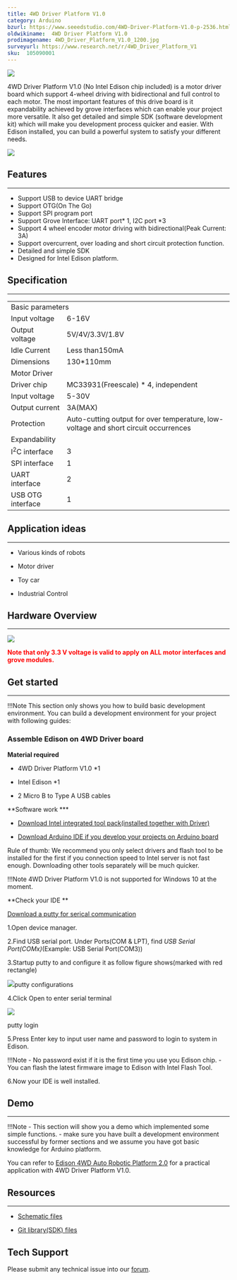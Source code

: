 ```yaml
---
title: 4WD Driver Platform V1.0
category: Arduino
bzurl: https://www.seeedstudio.com/4WD-Driver-Platform-V1.0-p-2536.html
oldwikiname:  4WD Driver Platform V1.0
prodimagename: 4WD_Driver_Platform_V1.0_1200.jpg
surveyurl: https://www.research.net/r/4WD_Driver_Platform_V1
sku:  105090001
---
```


![](https://github.com/SeeedDocument/4WD_Driver_Platform_V1.0/raw/master/img/4WD_Driver_Platform_V1.0_1200.jpg)

4WD Driver Platform V1.0 (No Intel Edison chip included) is a motor driver board which support 4-wheel driving with bidirectional and full control to each motor. The most important features of this drive board is it expandability achieved by grove interfaces which can enable your project more versatile. It also get detailed and simple SDK (software development kit) which will make you development process quicker and easier. With Edison installed, you can build a powerful system to satisfy your different needs.

[![](https://github.com/SeeedDocument/Seeed-WiKi/raw/master/docs/images/300px-Get_One_Now_Banner-ragular.png)](https://www.seeedstudio.com/4WD-Driver-Platform-V1.0-p-2536.html)

##  Features
---
*   Support USB to device UART bridge
*   Support OTG(On The Go)
*   Support SPI program port
*   Support Grove Interface: UART port* 1, I2C port *3
*   Support 4 wheel encoder motor driving with bidirectional(Peak Current: 3A)
*   Support overcurrent, over loading and short circuit protection function.
*   Detailed and simple SDK
*   Designed for Intel Edison platform.


##  Specification
---

<table>
<tr>
<td colspan="2"> Basic parameters
</td></tr>
<tr>
<td> Input voltage </td>
<td> 6-16V
</td></tr>
<tr>
<td> Output voltage </td>
<td> 5V/4V/3.3V/1.8V
</td></tr>
<tr>
<td> Idle Current </td>
<td> Less than150mA
</td></tr>
<tr>
<td> Dimensions </td>
<td> 130*110mm
</td></tr>
<tr>
<td colspan="2"> Motor Driver
</td></tr>
<tr>
<td> Driver chip </td>
<td> MC33931(Freescale) * 4, independent
</td></tr>
<tr>
<td> Input voltage </td>
<td> 5-30V
</td></tr>
<tr>
<td> Output current</td>
<td> 3A(MAX)
</td></tr>
<tr>
<td> Protection</td>
<td> Auto-cutting output for over temperature, low-voltage and short circuit occurrences
</td></tr>
<tr>
<td colspan="2"> Expandability
</td></tr>
<tr>
<td>I<sup style="font-size:0.8em">2</sup>C interface </td>
<td> 3
</td></tr>
<tr>
<td>SPI interface </td>
<td> 1
</td></tr>
<tr>
<td> UART interface </td>
<td> 2
</td></tr>
<tr>
<td> USB OTG interface </td>
<td> 1
</td></tr></table>

##  Application ideas
---

*   Various kinds of robots

*   Motor driver

*   Toy car

*   Industrial Control

##  Hardware Overview
---

![](https://github.com/SeeedDocument/4WD_Driver_Platform_V1.0/raw/master/img/4WD_Driver_Platform_V1.0_3400_Modules.jpg)

**<span style="font-size:1em; color:#FF0000;">Note that only 3.3 V voltage is valid to apply on ALL motor interfaces and grove modules.</span>**

##  Get started
---


!!!Note
    This section only shows you how to build basic development environment.
You can build a development environment for your project with following guides:

###  Assemble Edison on 4WD Driver board

**Material required**
- 4WD Driver Platform V1.0 *1

- Intel Edison *1

- 2 Micro B to Type A USB cables

**Software work ***


*   [Download Intel integrated tool pack(installed together with Driver)](http://downloadmirror.intel.com/25028/eng/iotdk_win_installer.exe)

*   [Download Arduino IDE if you develop your projects on Arduino board](http://downloads.arduino.cc/arduino-1.6.5-r5-windows.exe)

Rule of thumb: We recommend you only select drivers and flash tool to be installed for the first if you connection speed to Intel server is not fast enough. Downloading other tools separately will be much quicker.

!!!Note
    4WD Driver Platform V1.0 is not supported for Windows 10 at the moment.

**Check your IDE **

[Download a putty for serical communication](http://www.chiark.greenend.org.uk/~sgtatham/putty/download.html)


1.Open device manager.

2.Find USB serial port. Under Ports(COM &amp; LPT), find _USB Serial Port(COMx)_(Example: USB Serial Port(COM3))

3.Startup putty to and configure it as follow figure shows(marked with red rectangle)

![](https://github.com/SeeedDocument/4WD_Driver_Platform_V1.0/raw/master/img/Putty_config.jpg)putty configurations

4.Click Open to enter serial terminal

![](https://github.com/SeeedDocument/4WD_Driver_Platform_V1.0/raw/master/img/Putty_login.png)

putty login


5.Press Enter key to input user name and password to login to system in Edison.


!!!Note
    - No password exist if it is the first time you use you Edison chip.
    -  You can flash the latest firmware image to Edison with Intel Flash Tool.

6.Now your IDE is well installed.


##  Demo
---
!!!Note
    - This section will show you a demo which implemented some simple functions.
    - make sure you have built a development environment successful by former sections and we assume you have got basic knowledge for Arduino platform.

You can refer to [Edison 4WD Auto Robotic Platform 2.0](http://wiki.seeedstudio.com/wiki/Edison_4WD_Auto_Robotic_Platform_2.0) for a practical application with 4WD Driver Platform V1.0.

##  Resources
---
*   [Schematic files](https://github.com/SeeedDocument/4WD_Driver_Platform_V1.0/raw/master/res/4WD_Auto_Robotic_Platform_V1.0_SCHAndPCB.zip)

*   [Git library(SDK) files](https://github.com/Pillar1989/webrobot/blob/master/motor.py)

## Tech Support
Please submit any technical issue into our [forum](http://forum.seeedstudio.com/). 